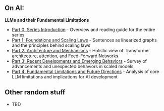 ## On AI: 
**LLMs and their Fundamental Limitations**
- [Part 0: Series Introduction](https://hackmd.io/@LFNB9ifoT024aMHXU49sog/BJT-UHkeJl) - Overview and reading guide for the entire series
- [Part 1: Foundations and Scaling Laws](https://hackmd.io/@LFNB9ifoT024aMHXU49sog/Bkh_RwLdC) - Sentences as linearized graphs and the principles behind scaling laws
- [Part 2: Architecture and Mechanisms](https://hackmd.io/@LFNB9ifoT024aMHXU49sog/SkIeptWT0) - Holistic view of Transformer architecture, attention, and Feed-Forward Networks
- [Part 3: Recent Developments and Emerging Behaviors](https://hackmd.io/@LFNB9ifoT024aMHXU49sog/Hy2E40GTC) - Survey of advancements and unexpected behaviors in scaled models
- [Part 4: Fundamental Limitations and Future Directions](https://hackmd.io/@LFNB9ifoT024aMHXU49sog/rksI5P1eke) - Analysis of core LLM limitations and implications for AI development

## Other random stuff
- TBD
